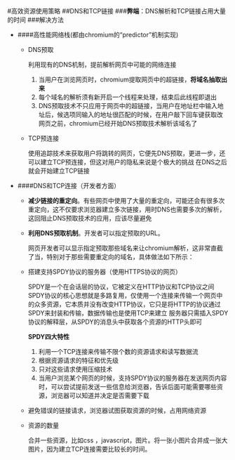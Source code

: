 #高效资源使用策略
##DNS和TCP链接
###**弊端**：DNS解析和TCP链接占用大量的时间
###解决方法

- ####高性能网络栈(都由chromium的“predictor”机制实现)

	- DNS预取
	
		利用现有的DNS机制，提前解析网页中可能的网络连接
		1. 当用户在浏览网页时，chromium提取网页中的超链接，**将域名抽取出来**
		2. 每个域名的解析须有新开启一个线程来处理，结束后此线程即退出
		3. DNS预取技术不只应用于网页中的超链接，当用户在地址栏中输入地址后，候选项同输入的地址很匹配的时候，在用户敲下回车键获取改网页之前，chromium已经开始DNS预取技术解析该域名了
	
	- TCP预连接
	
		使用追踪技术来获取用户将跳转的网页，它便先DNS预取，更进一步，还可以建立TCP预连接，但这对用户的隐私来说是个极大的挑战
		在DNS之后就会开始建立TCP链接
		
- ####DNS和TCP连接（开发者方面）

	- **减少链接的重定向**。有些网页中使用了大量的重定向，可能还会有很多次重定向，这不仅要求浏览器建立多次链接，用时DNS也需要多次的解析，这回阻止DNS预取技术的应用，应该尽量避免
	
	- **利用DNS预取机制**。开发者可以指定预取的URL。

		网页开发者可以显示指定预取那些域名来让chromium解析，这非常直截了当，特别对于那些需要重定向的域名，具体做法如下所示：<link rel="dns-prefetch" href="http://this-is-a-dns-prefetch-example.com"> 

	- 搭建支持SPDY协议的服务器（使用HTTPS协议的网页）

		SPDY是一个在会话层的协议，它被定义在HTTP协议和TCP协议之间
		SPDY协议的核心思想就是多路复用，仅使用一个连接来传输一个网页中的众多资源，它本质并没有改变HTTP协议，它只是将HTTP的协议通过SPDY来封装和传输，数据传输也是使用TCP来建立
		服务器只需插入SPDY协议的解释层，从SPDY的消息头中获取各个资源的HTTP头即可
		
		**SPDY四大特性**
		
		1. 利用一个TCP连接来传输不限个数的资源请求和读写数据流
		2. 根据资源请求的特征和优先级
		3. 只对这些请求使用压缩技术
		4. 当用户浏览某个网页的时候，支持SPDY协议的服务器在发送网页内容时，可以尝试提前发送一些信息给浏览器，告诉后面可能需要哪些资源，浏览器可以知道并决定是否需要下载

	- 避免错误的链接请求，浏览器试图获取资源的时候，占用网络资源

	- 资源的数量

		合并一些资源，比如css ，javascript，图片。将一张小图片合并成一张大图片，因为建立TCP连接需要比较长的时间。
		